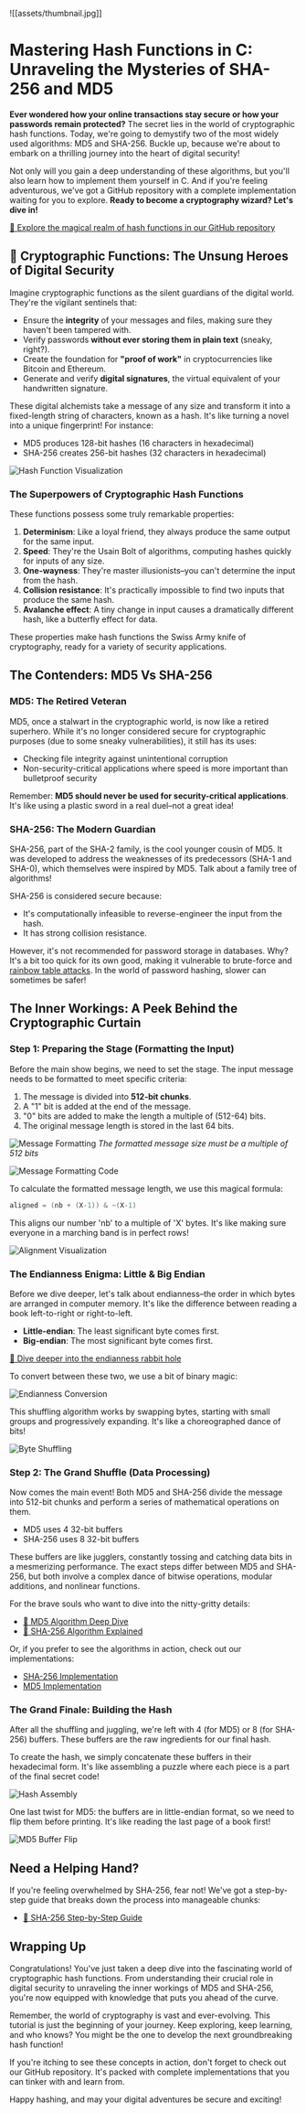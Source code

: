 ![[assets/thumbnail.jpg]]

# Mastering Hash Functions in C: Unraveling the Mysteries of SHA-256 and MD5

**Ever wondered how your online transactions stay secure or how your passwords remain protected?** The secret lies in the world of cryptographic hash functions. Today, we're going to demystify two of the most widely used algorithms: MD5 and SHA-256. Buckle up, because we're about to embark on a thrilling journey into the heart of digital security!

Not only will you gain a deep understanding of these algorithms, but you'll also learn how to implement them yourself in C. And if you're feeling adventurous, we've got a GitHub repository with a complete implementation waiting for you to explore. **Ready to become a cryptography wizard? Let's dive in!**

[🔗 Explore the magical realm of hash functions in our GitHub repository](https://github.com/jterrazz/42-ssl-md5?source=post_page-----78c17e657794--------------------------------)

## 🔐 Cryptographic Functions: The Unsung Heroes of Digital Security

Imagine cryptographic functions as the silent guardians of the digital world. They're the vigilant sentinels that:

- Ensure the **integrity** of your messages and files, making sure they haven't been tampered with.
- Verify passwords **without ever storing them in plain text** (sneaky, right?).
- Create the foundation for **"proof of work"** in cryptocurrencies like Bitcoin and Ethereum.
- Generate and verify **digital signatures**, the virtual equivalent of your handwritten signature.

These digital alchemists take a message of any size and transform it into a fixed-length string of characters, known as a hash. It's like turning a novel into a unique fingerprint! For instance:

- MD5 produces 128-bit hashes (16 characters in hexadecimal)
- SHA-256 creates 256-bit hashes (32 characters in hexadecimal)

![Hash Function Visualization](https://miro.medium.com/v2/resize:fit:1400/format:webp/1*aZh9gQlawdGcwSrCO0KOeA.png)

### The Superpowers of Cryptographic Hash Functions

These functions possess some truly remarkable properties:

1. **Determinism**: Like a loyal friend, they always produce the same output for the same input.
2. **Speed**: They're the Usain Bolt of algorithms, computing hashes quickly for inputs of any size.
3. **One-wayness**: They're master illusionists–you can't determine the input from the hash.
4. **Collision resistance**: It's practically impossible to find two inputs that produce the same hash.
5. **Avalanche effect**: A tiny change in input causes a dramatically different hash, like a butterfly effect for data.

These properties make hash functions the Swiss Army knife of cryptography, ready for a variety of security applications.

## The Contenders: MD5 Vs SHA-256

### MD5: The Retired Veteran

MD5, once a stalwart in the cryptographic world, is now like a retired superhero. While it's no longer considered secure for cryptographic purposes (due to some sneaky vulnerabilities), it still has its uses:

- Checking file integrity against unintentional corruption
- Non-security-critical applications where speed is more important than bulletproof security

Remember: **MD5 should never be used for security-critical applications**. It's like using a plastic sword in a real duel–not a great idea!

### SHA-256: The Modern Guardian

SHA-256, part of the SHA-2 family, is the cool younger cousin of MD5. It was developed to address the weaknesses of its predecessors (SHA-1 and SHA-0), which themselves were inspired by MD5. Talk about a family tree of algorithms!

SHA-256 is considered secure because:

- It's computationally infeasible to reverse-engineer the input from the hash.
- It has strong collision resistance.

However, it's not recommended for password storage in databases. Why? It's a bit too quick for its own good, making it vulnerable to brute-force and [rainbow table attacks](https://en.wikipedia.org/wiki/Rainbow_table). In the world of password hashing, slower can sometimes be safer!

## The Inner Workings: A Peek Behind the Cryptographic Curtain

### Step 1: Preparing the Stage (Formatting the Input)

Before the main show begins, we need to set the stage. The input message needs to be formatted to meet specific criteria:

1. The message is divided into **512-bit chunks**.
2. A "1" bit is added at the end of the message.
3. "0" bits are added to make the length a multiple of (512-64) bits.
4. The original message length is stored in the last 64 bits.

![Message Formatting](https://miro.medium.com/v2/resize:fit:1400/format:webp/1*6Lplvsky40XwCE3zBhsjOA.png)
_The formatted message size must be a multiple of 512 bits_

![Message Formatting Code](https://miro.medium.com/v2/resize:fit:1400/format:webp/1*X7tNVYUXas0-UeWdq6F3nA.png)

To calculate the formatted message length, we use this magical formula:

```c
aligned = (nb + (X-1)) & ~(X-1)
```

This aligns our number 'nb' to a multiple of 'X' bytes. It's like making sure everyone in a marching band is in perfect rows!

![Alignment Visualization](https://miro.medium.com/v2/resize:fit:1400/format:webp/1*cLGPenuQuIiz-q1l8KJ-sg.png)

### The Endianness Enigma: Little & Big Endian

Before we dive deeper, let's talk about endianness–the order in which bytes are arranged in computer memory. It's like the difference between reading a book left-to-right or right-to-left.

- **Little-endian**: The least significant byte comes first.
- **Big-endian**: The most significant byte comes first.

[🔗 Dive deeper into the endianness rabbit hole](https://medium.com/@nonuruzun/little-big-endian-dc9abe36270?source=post_page-----78c17e657794--------------------------------)

To convert between these two, we use a bit of binary magic:

![Endianness Conversion](https://miro.medium.com/v2/resize:fit:1400/format:webp/1*KAcuzeZjKmuILLIBZ_E-Tg.png)

This shuffling algorithm works by swapping bytes, starting with small groups and progressively expanding. It's like a choreographed dance of bits!

![Byte Shuffling](https://miro.medium.com/v2/resize:fit:1400/format:webp/1*i8YyrTUB3CcCpwK2PacC5g.png)

### Step 2: The Grand Shuffle (Data Processing)

Now comes the main event! Both MD5 and SHA-256 divide the message into 512-bit chunks and perform a series of mathematical operations on them.

- MD5 uses 4 32-bit buffers
- SHA-256 uses 8 32-bit buffers

These buffers are like jugglers, constantly tossing and catching data bits in a mesmerizing performance. The exact steps differ between MD5 and SHA-256, but both involve a complex dance of bitwise operations, modular additions, and nonlinear functions.

For the brave souls who want to dive into the nitty-gritty details:

- [🔗 MD5 Algorithm Deep Dive](https://en.wikipedia.org/wiki/MD5?source=post_page-----78c17e657794--------------------------------#Pseudocode)
- [🔗 SHA-256 Algorithm Explained](https://en.wikipedia.org/wiki/SHA-2?source=post_page-----78c17e657794--------------------------------#Pseudocode)

Or, if you prefer to see the algorithms in action, check out our implementations:

- [SHA-256 Implementation](https://github.com/jterrazz/42-ssl-md5/blob/master/src/ft_sha256/sha256.c)
- [MD5 Implementation](https://github.com/jterrazz/42-ssl-md5/blob/master/src/ft_md5/md5.c)

### The Grand Finale: Building the Hash

After all the shuffling and juggling, we're left with 4 (for MD5) or 8 (for SHA-256) buffers. These buffers are the raw ingredients for our final hash.

To create the hash, we simply concatenate these buffers in their hexadecimal form. It's like assembling a puzzle where each piece is a part of the final secret code!

![Hash Assembly](https://miro.medium.com/v2/resize:fit:1400/format:webp/1*R-HctJLm_B8QlAwseK2F_w.png)

One last twist for MD5: the buffers are in little-endian format, so we need to flip them before printing. It's like reading the last page of a book first!

![MD5 Buffer Flip](https://miro.medium.com/v2/resize:fit:1400/format:webp/1*9aQ-8ukULZoxZumK63ArMA.png)

## Need a Helping Hand?

If you're feeling overwhelmed by SHA-256, fear not! We've got a step-by-step guide that breaks down the process into manageable chunks:

- [🔗 SHA-256 Step-by-Step Guide](https://docs.google.com/spreadsheets/d/1mOTrqckdetCoRxY5QkVcyQ7Z0gcYIH-Dc0tu7t9f7tw/edit?source=post_page-----78c17e657794--------------------------------#gid=2107569783)

## Wrapping Up

Congratulations! You've just taken a deep dive into the fascinating world of cryptographic hash functions. From understanding their crucial role in digital security to unraveling the inner workings of MD5 and SHA-256, you're now equipped with knowledge that puts you ahead of the curve.

Remember, the world of cryptography is vast and ever-evolving. This tutorial is just the beginning of your journey. Keep exploring, keep learning, and who knows? You might be the one to develop the next groundbreaking hash function!

If you're itching to see these concepts in action, don't forget to check out our GitHub repository. It's packed with complete implementations that you can tinker with and learn from.

Happy hashing, and may your digital adventures be secure and exciting!
